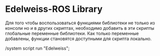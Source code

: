 # Edelweiss-ROS Library

Для того чтобы воспользоваться функциями библиотеки не только из консоли но и в других скриптах, необходимо добавить в эти скрипты глобальные переменные библиотеки. Как только переменные добавлены, функции становятся доступными для скрипта локально.

/system script run "Edelweiss";
